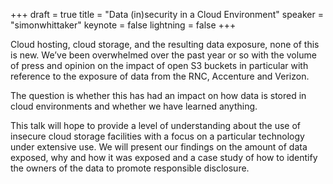 +++
draft = true
title = "Data (in)security in a Cloud Environment"
speaker = "simonwhittaker"
keynote = false
lightning = false
+++

Cloud hosting, cloud storage, and the resulting data exposure, none of this is new. We’ve been overwhelmed over the past year or so with the volume of press and opinion on the impact of open S3 buckets in particular with reference to the exposure of data from the RNC, Accenture and Verizon.

The question is whether this has had an impact on how data is stored in cloud environments and whether we have learned anything.

This talk will hope to provide a level of understanding about the use of insecure cloud storage facilities with a focus on a particular technology under extensive use. We will present our findings on the amount of data exposed, why and how it was exposed and a case study of how to identify the owners of the data to promote responsible disclosure.